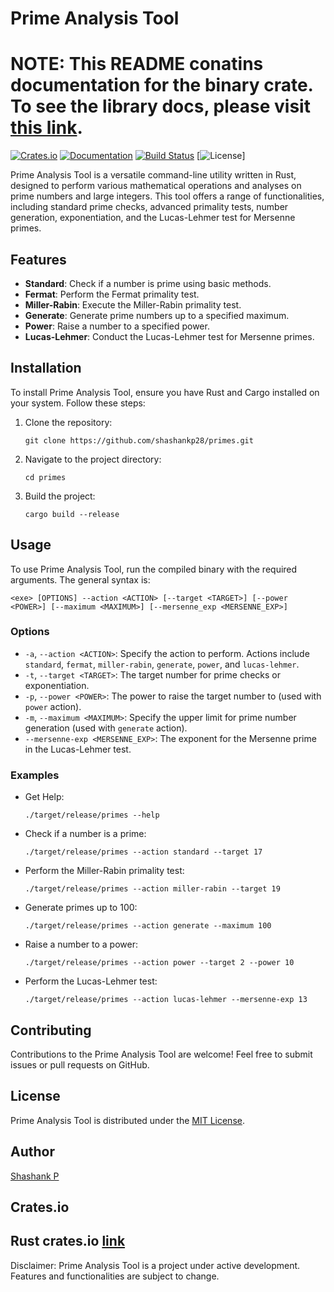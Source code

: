# Prime Analysis Tool

# NOTE: This README conatins documentation for the binary crate. To see the library docs, please visit [this link](https://docs.rs/large-primes).

[![Crates.io](https://img.shields.io/crates/v/large-primes.svg)](https://crates.io/crates/large-primes)
[![Documentation](https://docs.rs/large-primes/badge.svg)](https://docs.rs/large-primes/)
[![Build Status](https://github.com/shashankp28/primes/actions/workflows/rust.yml/badge.svg)](https://github.com/shashankp28/primes/actions/workflows/rust.yml)
[![License](https://img.shields.io/badge/license-MIT-blue.svg)]

Prime Analysis Tool is a versatile command-line utility written in Rust, designed to perform various mathematical operations and analyses on prime numbers and large integers. This tool offers a range of functionalities, including standard prime checks, advanced primality tests, number generation, exponentiation, and the Lucas-Lehmer test for Mersenne primes.

## Features

- **Standard**: Check if a number is prime using basic methods.
- **Fermat**: Perform the Fermat primality test.
- **Miller-Rabin**: Execute the Miller-Rabin primality test.
- **Generate**: Generate prime numbers up to a specified maximum.
- **Power**: Raise a number to a specified power.
- **Lucas-Lehmer**: Conduct the Lucas-Lehmer test for Mersenne primes.

## Installation

To install Prime Analysis Tool, ensure you have Rust and Cargo installed on your system. Follow these steps:

1. Clone the repository:
   ```
   git clone https://github.com/shashankp28/primes.git
   ```
2. Navigate to the project directory:
   ```
   cd primes
   ```
3. Build the project:
   ```
   cargo build --release
   ```

## Usage

To use Prime Analysis Tool, run the compiled binary with the required arguments. The general syntax is:

```
<exe> [OPTIONS] --action <ACTION> [--target <TARGET>] [--power <POWER>] [--maximum <MAXIMUM>] [--mersenne_exp <MERSENNE_EXP>]
```

### Options

- `-a`, `--action <ACTION>`: Specify the action to perform. Actions include `standard`, `fermat`, `miller-rabin`, `generate`, `power`, and `lucas-lehmer`.
- `-t`, `--target <TARGET>`: The target number for prime checks or exponentiation.
- `-p`, `--power <POWER>`: The power to raise the target number to (used with `power` action).
- `-m`, `--maximum <MAXIMUM>`: Specify the upper limit for prime number generation (used with `generate` action).
- `--mersenne-exp <MERSENNE_EXP>`: The exponent for the Mersenne prime in the Lucas-Lehmer test.

### Examples

- Get Help:

  ```
  ./target/release/primes --help
  ```

- Check if a number is a prime:
  ```
  ./target/release/primes --action standard --target 17
  ```
- Perform the Miller-Rabin primality test:
  ```
  ./target/release/primes --action miller-rabin --target 19
  ```
- Generate primes up to 100:
  ```
  ./target/release/primes --action generate --maximum 100
  ```
- Raise a number to a power:
  ```
  ./target/release/primes --action power --target 2 --power 10
  ```
- Perform the Lucas-Lehmer test:
  ```
  ./target/release/primes --action lucas-lehmer --mersenne-exp 13
  ```

## Contributing

Contributions to the Prime Analysis Tool are welcome! Feel free to submit issues or pull requests on GitHub.

## License

Prime Analysis Tool is distributed under the [MIT License](LICENSE).

## Author

[Shashank P](https://github.com/shashankp28)

## Crates.io

## Rust crates.io [link](https://crates.io/crates/large-primes)

Disclaimer: Prime Analysis Tool is a project under active development. Features and functionalities are subject to change.
